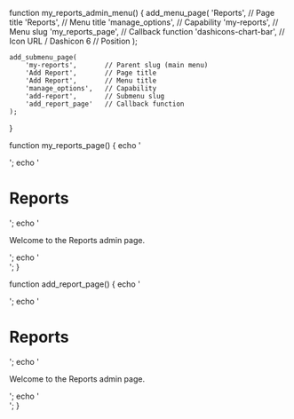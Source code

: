 function my_reports_admin_menu() {
    add_menu_page(
        'Reports',          // Page title
        'Reports',          // Menu title
        'manage_options',   // Capability
        'my-reports',       // Menu slug
        'my_reports_page',  // Callback function
        'dashicons-chart-bar', // Icon URL / Dashicon
        6                   // Position
    );

    add_submenu_page(
        'my-reports',       // Parent slug (main menu)
        'Add Report',       // Page title
        'Add Report',       // Menu title
        'manage_options',   // Capability
        'add-report',       // Submenu slug
        'add_report_page'   // Callback function
    );
}

function my_reports_page() {
    echo '<div class="wrap">';
    echo '<h1>Reports</h1>';
    echo '<p>Welcome to the Reports admin page.</p>';
    echo '</div>';
}

function add_report_page() {
    echo '<div class="wrap">';
    echo '<h1>Reports</h1>';
    echo '<p>Welcome to the Reports admin page.</p>';
    echo '</div>';
}
